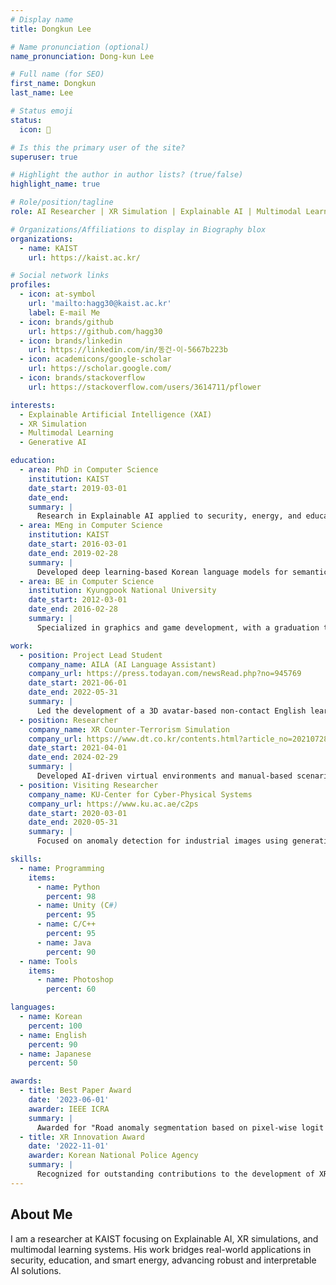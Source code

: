 ```yaml
---
# Display name
title: Dongkun Lee

# Name pronunciation (optional)
name_pronunciation: Dong-kun Lee

# Full name (for SEO)
first_name: Dongkun
last_name: Lee

# Status emoji
status:
  icon: 🚀

# Is this the primary user of the site?
superuser: true

# Highlight the author in author lists? (true/false)
highlight_name: true

# Role/position/tagline
role: AI Researcher | XR Simulation | Explainable AI | Multimodal Learning

# Organizations/Affiliations to display in Biography blox
organizations:
  - name: KAIST
    url: https://kaist.ac.kr/

# Social network links
profiles:
  - icon: at-symbol
    url: 'mailto:hagg30@kaist.ac.kr'
    label: E-mail Me
  - icon: brands/github
    url: https://github.com/hagg30
  - icon: brands/linkedin
    url: https://linkedin.com/in/동건-이-5667b223b
  - icon: academicons/google-scholar
    url: https://scholar.google.com/
  - icon: brands/stackoverflow
    url: https://stackoverflow.com/users/3614711/pflower

interests:
  - Explainable Artificial Intelligence (XAI)
  - XR Simulation
  - Multimodal Learning
  - Generative AI

education:
  - area: PhD in Computer Science
    institution: KAIST
    date_start: 2019-03-01
    date_end: 
    summary: |
      Research in Explainable AI applied to security, energy, and education. Led projects such as XR counter-terrorism training and smart energy anomaly detection.
  - area: MEng in Computer Science
    institution: KAIST
    date_start: 2016-03-01
    date_end: 2019-02-28
    summary: |
      Developed deep learning-based Korean language models for semantic understanding and similarity computation.
  - area: BE in Computer Science
    institution: Kyungpook National University
    date_start: 2012-03-01
    date_end: 2016-02-28
    summary: |
      Specialized in graphics and game development, with a graduation thesis focusing on integrating advanced graphics into game design.

work:
  - position: Project Lead Student
    company_name: AILA (AI Language Assistant)
    company_url: https://press.todayan.com/newsRead.php?no=945769
    date_start: 2021-06-01
    date_end: 2022-05-31
    summary: |
      Led the development of a 3D avatar-based non-contact English learning platform integrating Unity and chatbot technologies.
  - position: Researcher
    company_name: XR Counter-Terrorism Simulation
    company_url: https://www.dt.co.kr/contents.html?article_no=2021072802109923645006
    date_start: 2021-04-01
    date_end: 2024-02-29
    summary: |
      Developed AI-driven virtual environments and manual-based scenario generation for police training.
  - position: Visiting Researcher
    company_name: KU-Center for Cyber-Physical Systems
    company_url: https://www.ku.ac.ae/c2ps
    date_start: 2020-03-01
    date_end: 2020-05-31
    summary: |
      Focused on anomaly detection for industrial images using generative models in safety-critical systems.

skills:
  - name: Programming
    items:
      - name: Python
        percent: 98
      - name: Unity (C#)
        percent: 95
      - name: C/C++
        percent: 95
      - name: Java
        percent: 90
  - name: Tools
    items:
      - name: Photoshop
        percent: 60

languages:
  - name: Korean
    percent: 100
  - name: English
    percent: 90
  - name: Japanese
    percent: 50

awards:
  - title: Best Paper Award
    date: '2023-06-01'
    awarder: IEEE ICRA
    summary: |
      Awarded for "Road anomaly segmentation based on pixel-wise logit variance with iterative background highlighting."
  - title: XR Innovation Award
    date: '2022-11-01'
    awarder: Korean National Police Agency
    summary: |
      Recognized for outstanding contributions to the development of XR-based counter-terrorism training systems.
---
```


## About Me

I am a researcher at KAIST focusing on Explainable AI, XR simulations, and multimodal learning systems. His work bridges real-world applications in security, education, and smart energy, advancing robust and interpretable AI solutions.
